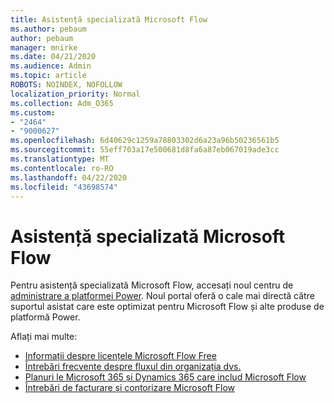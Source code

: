```yaml
---
title: Asistență specializată Microsoft Flow
ms.author: pebaum
author: pebaum
manager: mnirke
ms.date: 04/21/2020
ms.audience: Admin
ms.topic: article
ROBOTS: NOINDEX, NOFOLLOW
localization_priority: Normal
ms.collection: Adm_O365
ms.custom:
- "2464"
- "9000627"
ms.openlocfilehash: 6d40629c1259a78803302d6a23a96b50236561b5
ms.sourcegitcommit: 55eff703a17e500681d8fa6a87eb067019ade3cc
ms.translationtype: MT
ms.contentlocale: ro-RO
ms.lasthandoff: 04/22/2020
ms.locfileid: "43698574"
---
```

# <a name="microsoft-flow-specialized-support"></a>Asistență specializată Microsoft Flow

Pentru asistență specializată Microsoft Flow, accesați noul centru de [administrare a platformei Power](https://aka.ms/flowadminsupport). Noul portal oferă o cale mai directă către suportul asistat care este optimizat pentru Microsoft Flow și alte produse de platformă Power.

Aflați mai multe:
- [Informații despre licențele Microsoft Flow Free](https://go.microsoft.com/fwlink/?linkid=2095610)
- [Întrebări frecvente despre fluxul din organizația dvs.](https://go.microsoft.com/fwlink/?linkid=2072608)
- [Planuri le Microsoft 365 și Dynamics 365 care includ Microsoft Flow](https://go.microsoft.com/fwlink/?linkid=2072406)
- [Întrebări de facturare și contorizare Microsoft Flow](https://go.microsoft.com/fwlink/?linkid=2072612)